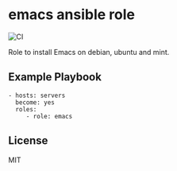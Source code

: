 emacs ansible role
==================

![CI](https://github.com/baztian/ansible-emacs/workflows/CI/badge.svg)

Role to install Emacs on debian, ubuntu and mint.

Example Playbook
----------------

    - hosts: servers
      become: yes
      roles:
         - role: emacs

License
-------

MIT

